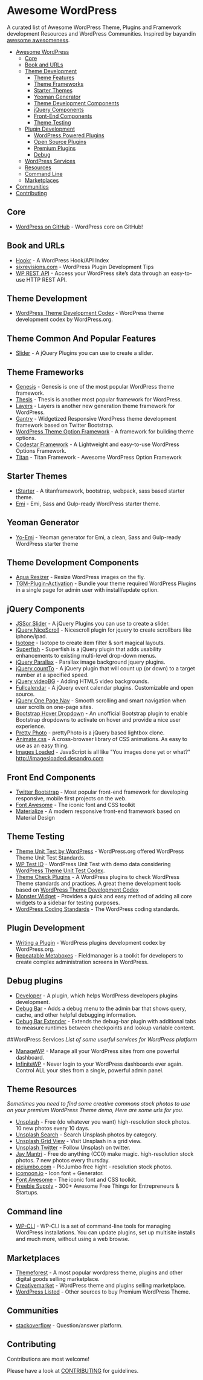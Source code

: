 # Awesome WordPress  

A curated list of Awesome WordPress Theme, Plugins and Framework development Resources and WordPress Communities. Inspired by bayandin [awesome awesomeness](https://github.com/bayandin/awesome-awesomeness).

- [Awesome WordPress](#awesome-wordpress)
	- [Core](#core)
	- [Book and URLs](#book-and-urls)
	- [Theme Development](#theme-development)
		- [Theme Features](#theme-common-and-popular-features)
	 	- [Theme Frameworks](#theme-frameworks)
		- [Starter Themes](#starter-themes)
		- [Yeoman Generator](#yeoman-generator)
	 	- [Theme Development Components](#theme-development-components)
	 	- [jQuery Components](#jquery-components)
	 	- [Front-End Components](#front-end-components)
		- [Theme Testing](#theme-testing)
	- [Plugin Development](#plugin-development)
		- [WordPress Powered Plugins](#wordpress-powered-plugins)
		- [Open Source Plugins](#open-source-plugins)	
		- [Premium Plugins](#premium-plugins)
		- [Debug](#debug-plugins)
	- [WordPress Services](#wordpress-services)
	- [Resources](#theme-resources)
	- [Command Line](#command-line)
	- [Marketplaces](#marketplaces)
- [Communities](#communities)
- [Contributing](#contributing)

## Core
* [WordPress on GitHub](https://github.com/WordPress/WordPress) - WordPress core on GitHub!

## Book and URLs
* [Hookr](http://hookr.io/) - A WordPress Hook/API Index
* [sixrevisions.com](http://sixrevisions.com/wordpress/wordpress-plugin-development-tips/) - WordPress Plugin Development Tips
* [WP REST API](http://wp-api.org/) - Access your WordPress site’s data through an easy-to-use HTTP REST API.
	
## Theme Development
* [WordPress Theme Development Codex](http://codex.wordpress.org/Theme_Development) - WordPress theme development codex by WordPress.org.

## Theme Common And Popular Features
* [Slider](http://www.jssor.com/) - A jQuery Plugins you can use to create a slider.

## Theme Frameworks
* [Genesis](http://my.studiopress.com/themes/genesis/) - Genesis is one of the most popular WordPress theme framework.
* [Thesis](http://diythemes.com/) - Thesis is another most popular framework for WordPress.
* [Layers](http://www.layerswp.com/) - Layers is another new generation theme framework for WordPress.
* [Gantry](http://gantry-framework.org/) - Widgetized Responsive WordPress theme development framework based on Twitter Bootstrap.
* [WordPress Theme Option Framework](https://wordpress.org/plugins/options-framework/) - A framework for building theme options.
* [Codestar Framework](http://codestarframework.com/) - A Lightweight and easy-to-use WordPress Options Framework.
* [Titan](https://github.com/gambitph/Titan-Framework) - Titan Framework - Awesome WordPress Option Framework

## Starter Themes
* [tStarter](https://github.com/tojibon/tStarter) - A titanframework, bootstrap, webpack, sass based starter theme. 
* [Emi](https://github.com/zoerooney/Emi) - Emi, Sass and Gulp-ready WordPress starter theme.

## Yeoman Generator
* [Yo-Emi](https://github.com/zoerooney/yo-emi) - Yeoman generator for Emi, a clean, Sass and Gulp-ready WordPress starter theme

## Theme Development Components
* [Aqua Resizer](https://github.com/syamilmj/Aqua-Resizer) - Resize WordPress images on the fly.
* [TGM-Plugin-Activation](https://github.com/thomasgriffin/TGM-Plugin-Activation) - Bundle your theme required WordPress Plugins in a single page for admin user with install/update option. 

## jQuery Components
* [JSSor Slider](http://www.jssor.com/) - A jQuery Plugins you can use to create a slider.
* [jQuery.NiceScroll](https://github.com/inuyaksa/jquery.nicescroll) - Nicescroll plugin for jquery to create scrollbars like iphone/ipad.
* [Isotope](http://isotope.metafizzy.co/) - Isotope to create item filter & sort magical layouts.
* [Superfish](https://github.com/joeldbirch/superfish) - Superfish is a jQuery plugin that adds usability enhancements to existing multi-level drop-down menus.
* [jQuery Parallax](http://www.ianlunn.co.uk/plugins/jquery-parallax/) - Parallax image background jquery plugins.
* [jQuery countTo](https://github.com/mhuggins/jquery-countTo) - A jQuery plugin that will count up (or down) to a target number at a specified speed. 
* [jQuery videoBG](https://github.com/sydlawrence/jquery.videoBG) - Adding HTML5 video backgrounds.
* [Fullcalendar](http://fullcalendar.io/) - A jQuery event calendar plugins. Customizable and open source.
* [jQuery One Page Nav](https://github.com/davist11/jQuery-One-Page-Nav) - Smooth scrolling and smart navigation when user scrolls on one-page sites.
* [Bootstrap Hover Dropdown](https://github.com/CWSpear/bootstrap-hover-dropdown) - An unofficial Bootstrap plugin to enable Bootstrap dropdowns to activate on hover and provide a nice user experience.
* [Pretty Photo](https://github.com/scaron/prettyphoto) - prettyPhoto is a jQuery based lightbox clone.
* [Animate.css](https://github.com/daneden/animate.css) - A cross-browser library of CSS animations. As easy to use as an easy thing.
* [Images Loaded](https://github.com/desandro/imagesloaded) - JavaScript is all like "You images done yet or what?" 
http://imagesloaded.desandro.com

## Front End Components
* [Twitter Bootstrap](http://getbootstrap.com//) - Most popular front-end framework for developing responsive, mobile first projects on the web.
* [Font Awesome](http://fortawesome.github.io/Font-Awesome/) - The iconic font and CSS toolkit
* [Materialize](http://materializecss.com/) - A modern responsive front-end framework based on Material Design

## Theme Testing
* [Theme Unit Test by WordPress](http://codex.wordpress.org/Theme_Unit_Test) - WordPress.org offered WordPress Theme Unit Test Standards.
* [WP Test IO](http://wptest.io/) - WordPress Unit Test with demo data considering [WordPress Theme Unit Test Codex](http://codex.wordpress.org/Theme_Unit_Test).
* [Theme Check Plugins](https://wordpress.org/plugins/theme-check/) - A WordPress plugins to check WordPress Theme standards and practices. A great theme development tools based on [WordPress Theme Development Codex](http://codex.wordpress.org/Theme_Development) 
* [Monster Widget](https://wordpress.org/plugins/monster-widget/) - Provides a quick and easy method of adding all core widgets to a sidebar for testing purposes.
* [WordPress Coding Standards](http://codex.wordpress.org/WordPress_Coding_Standards) - The WordPress coding standards.
	
## Plugin Development
* [Writing a Plugin](http://codex.wordpress.org/Writing_a_Plugin) - WordPress plugins development codex by WordPress.org.
* [Repeatable Metaboxes](http://fieldmanager.org/) - Fieldmanager is a toolkit for developers to create complex administration screens in WordPress.

## Debug plugins
* [Developer](https://wordpress.org/plugins/developer/) - A plugin, which helps WordPress developers plugins development. 
* [Debug Bar](http://wordpress.org/plugins/debug-bar/) - Adds a debug menu to the admin bar that shows query, cache, and other helpful debugging information.
* [Debug Bar Extender](http://wordpress.org/plugins/debug-bar-extender/) - Extends the debug-bar plugin with additional tabs to measure runtimes between checkpoints and lookup variable content. 

##WordPress Services
*List of some userful services for WordPress platform*
* [ManageWP](https://managewp.com/) - Manage all your WordPress sites from one powerful dashboard.
* [InfiniteWP](http://infinitewp.com/) - Never login to your WordPress dashboards ever again. Control ALL your sites from a single, powerful admin panel.

## Theme Resources
*Sometimes you need to find some creative commons stock photos to use on your premium WordPress Theme demo, Here are some urls for you.*
* [Unsplash](https://unsplash.com/) - Free (do whatever you want) high-resolution stock photos. 10 new photos every 10 days.
* [Unsplash Search](http://www.arthurweill.fr/Unsplash/en) - Search Unsplash photos by category.
* [Unsplash Grid View](https://unsplash.com/grid) - Visit Unsplash in a grid view.
* [Unsplash Twitter](https://twitter.com/unsplash) - Follow Unsplash on twitter.
* [Jay Mantri](http://jaymantri.com/) - Free do anything (CC0) make magic. high-resolution stock photos. 7 new photos every thursday.
* [picjumbo.com](http://picjumbo.com/) - PicJumbo free hight - resolution stock photos.
* [icomoon.io](https://icomoon.io/) - Icon font + Generator.
* [Font Awesome](http://fortawesome.github.io/Font-Awesome/) - The iconic font and CSS toolkit.
* [Freebie Supply](http://freebie.supply/) - 300+ Awesome Free Things for Entrepreneurs & Startups.

## Command line
* [WP-CLI](http://wp-cli.org/) - WP-CLI is a set of command-line tools for managing WordPress installations. You can update plugins, set up multisite installs and much more, without using a web browse.

## Marketplaces
* [Themeforest](http://themeforest.net/) - A most popular wordpress theme, plugins and other digital goods selling marketplace.
* [Creativemarket](https://creativemarket.com/) - WordPress theme and plugins selling marketplace.
* [WordPress Listed](https://wordpress.org/themes/commercial/) - Other sources to buy Premium WordPress Theme.

## Communities
* [stackoverflow](http://stackoverflow.com/questions/tagged/wordpress) - Question/answer platform.

## Contributing

Contributions are most welcome!

Please have a look at [CONTRIBUTING](https://github.com/dropndot/awesome-wordpress/blob/master/CONTRIBUTING.md) for guidelines.
